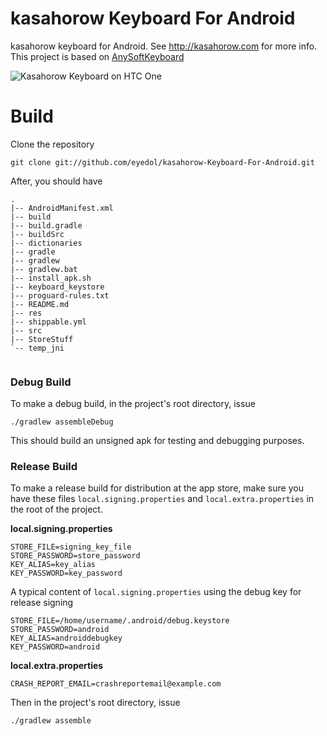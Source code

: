 kasahorow Keyboard For Android
==============================

kasahorow keyboard for Android. See http://kasahorow.com for more info. 
This project is based on [AnySoftKeyboard](https://github.com/AnySoftKeyboard/AnySoftKeyboard)

![Kasahorow Keyboard on HTC One](https://lh5.googleusercontent.com/-TOyx-zjPMzQ/Udu4AwTKt4I/AAAAAAAAJP0/WT5v9CKiD0g/s640/framed_Screenshot_2013-07-09-15-22-30.png)

Build
====

Clone the repository

`git clone git://github.com/eyedol/kasahorow-Keyboard-For-Android.git`


After, you should have

```
.
|-- AndroidManifest.xml
|-- build
|-- build.gradle
|-- buildSrc
|-- dictionaries
|-- gradle
|-- gradlew
|-- gradlew.bat
|-- install_apk.sh
|-- keyboard_keystore
|-- proguard-rules.txt
|-- README.md
|-- res
|-- shippable.yml
|-- src
|-- StoreStuff
`-- temp_jni


```

### Debug Build

To make a debug  build, in the project's root directory, issue

`./gradlew assembleDebug`

This should build an unsigned apk for testing and debugging purposes.

### Release Build

To make a release build for distribution at the app store, make sure you have these files `local.signing.properties` and `local.extra.properties` in the root of the project.

**local.signing.properties**
```
STORE_FILE=signing_key_file
STORE_PASSWORD=store_password
KEY_ALIAS=key_alias
KEY_PASSWORD=key_password
```

A typical content of `local.signing.properties` using the debug key for release signing
```
STORE_FILE=/home/username/.android/debug.keystore
STORE_PASSWORD=android
KEY_ALIAS=androiddebugkey
KEY_PASSWORD=android
```

**local.extra.properties**
```
CRASH_REPORT_EMAIL=crashreportemail@example.com
```

Then in the project's root directory, issue

`./gradlew assemble`
